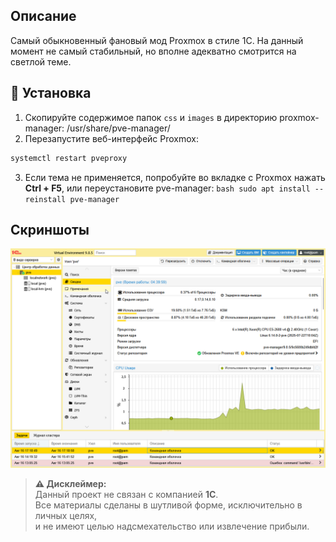 ## Описание
Самый обыкновенный фановый мод Proxmox в стиле 1С. На данный момент не самый стабильный, но вполне адекватно смотрится на светлой теме.

## 🚀 Установка
1. Скопируйте содержимое папок `css` и `images` в директорию proxmox-manager: /usr/share/pve-manager/
2. Перезапустите веб-интерфейс Proxmox:
```bash
systemctl restart pveproxy
```
3. Если тема не применяется, попробуйте во вкладке с Proxmox нажать **Ctrl + F5**, или переустановите pve-manager: ```bash sudo apt install --reinstall pve-manager```

## Скриншоты
![1С жесть](screen/screenshot.png)

> **⚠️ Дисклеймер:**  
> Данный проект не связан с компанией **1С**.  
> Все материалы сделаны в шутливой форме, исключительно в личных целях,  
> и не имеют целью надсмехательство или извлечение прибыли.

